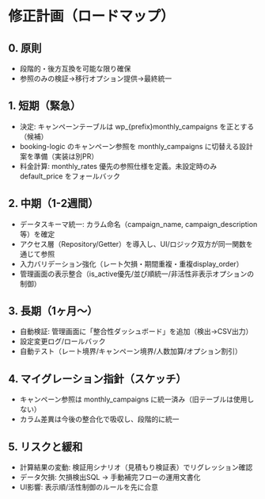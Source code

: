 # 修正計画（ロードマップ）

## 0. 原則
- 段階的・後方互換を可能な限り確保
- 参照のみの検証→移行オプション提供→最終統一

## 1. 短期（緊急）
- 決定: キャンペーンテーブルは wp_{prefix}monthly_campaigns を正とする（候補）
- booking-logic のキャンペーン参照を monthly_campaigns に切替える設計案を準備（実装は別PR）
- 料金計算: monthly_rates 優先の参照仕様を定義。未設定時のみ default_price をフォールバック

## 2. 中期（1-2週間）
- データスキーマ統一: カラム命名（campaign_name, campaign_description 等）を確定
- アクセス層（Repository/Getter）を導入し、UI/ロジック双方が同一関数を通じて参照
- 入力バリデーション強化（レート欠損・期間重複・重複display_order）
- 管理画面の表示整合（is_active優先/並び順統一/非活性非表示オプションの制御）

## 3. 長期（1ヶ月〜）
- 自動検証: 管理画面に「整合性ダッシュボード」を追加（検出→CSV出力）
- 設定変更ログ/ロールバック
- 自動テスト（レート境界/キャンペーン境界/人数加算/オプション割引）

## 4. マイグレーション指針（スケッチ）
- キャンペーン参照は monthly_campaigns に統一済み（旧テーブルは使用しない）
- カラム差異は今後の整合化で吸収し、段階的に統一

## 5. リスクと緩和
- 計算結果の変動: 検証用シナリオ（見積もり検証表）でリグレッション確認
- データ欠損: 欠損検出SQL → 手動補完フローの運用文書化
- UI影響: 表示順/活性制御のルールを先に合意
